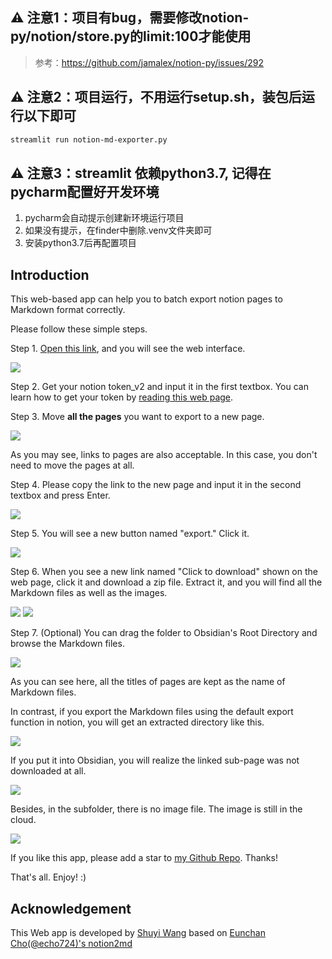 
## ⚠️ 注意1：项目有bug，需要修改notion-py/notion/store.py的limit:100才能使用
> 参考：https://github.com/jamalex/notion-py/issues/292

## ⚠️ 注意2：项目运行，不用运行setup.sh，装包后运行以下即可
```zsh
streamlit run notion-md-exporter.py
```

## ⚠️ 注意3：streamlit 依赖python3.7, 记得在pycharm配置好开发环境
1. pycharm会自动提示创建新环境运行项目
2. 如果没有提示，在finder中删除.venv文件夹即可
3. 安装python3.7后再配置项目


## Introduction

This web-based app can help you to batch export notion pages to Markdown format correctly. 

Please follow these simple steps.

Step 1. [Open this link](http://notion-to-markdown.herokuapp.com/), and you will see the web interface.

![](assets/2020-07-16-22-36-52-895669.png)

Step 2. Get your notion token_v2 and input it in the first textbox. You can learn how to get your token by [reading this web page](https://www.redgregory.com/notion/2020/6/15/9zuzav95gwzwewdu1dspweqbv481s5).

Step 3. Move **all the pages** you want to export to a new page. 

![](assets/2020-07-16-22-36-53-795056.png)

As you may see, links to pages are also acceptable. In this case, you don't need to move the pages at all.

Step 4. Please copy the link to the new page and input it in the second textbox and press Enter. 

![](assets/2020-07-16-22-36-54-695166.png)

Step 5. You will see a new button named "export." Click it.

![](assets/2020-07-16-22-36-55-407341.png)

Step 6. When you see a new link named "Click to download" shown on the web page, click it and download a zip file. Extract it, and you will find all the Markdown files as well as the images.

![](assets/2020-07-16-22-36-56-394616.png)
![](assets/2020-07-16-22-36-57-445010.png)

Step 7. (Optional) You can drag the folder to Obsidian's Root Directory and browse the Markdown files.

![](assets/2020-07-16-22-36-59-197396.png)

As you can see here, all the titles of pages are kept as the name of Markdown files.

In contrast, if you export the Markdown files using the default export function in notion, you will get an extracted directory like this.

![](assets/2020-07-16-22-37-00-245922.png)

If you put it into Obsidian, you will realize the linked sub-page was not downloaded at all.

![](assets/2020-07-16-22-37-01-351948.png)

Besides, in the subfolder, there is no image file. The image is still in the cloud.

![](assets/2020-07-16-22-37-02-563403.png)

If you like this app, please add a star to [my Github Repo](https://github.com/wshuyi/demo-notion-markdown-exporter). Thanks! 

That's all. Enjoy! :)

## Acknowledgement

This Web app is developed by [Shuyi Wang](https://twitter.com/wshuyi) based on [Eunchan Cho(@echo724)\'s notion2md](https://github.com/echo724/notion2md)

